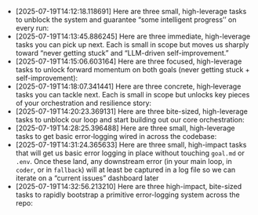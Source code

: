 - [2025-07-19T14:12:18.118691] Here are three small, high-leverage tasks to unblock the system and guarantee “some intelligent progress’’ on every run:
- [2025-07-19T14:13:45.886245] Here are three immediate, high-leverage tasks you can pick up next. Each is small in scope but moves us sharply toward “never getting stuck” and “LLM-driven self-improvement.”
- [2025-07-19T14:15:06.603164] Here are three focused, high-leverage tasks to unlock forward momentum on both goals (never getting stuck + self-improvement):
- [2025-07-19T14:18:07.341441] Here are three concrete, high‐leverage tasks you can tackle next. Each is small in scope but unlocks key pieces of your orchestration and resilience story:
- [2025-07-19T14:20:23.369131] Here are three bite-sized, high-leverage tasks to unblock our loop and start building out our core orchestration:
- [2025-07-19T14:28:25.396488] Here are three small, high-leverage tasks to get basic error‐logging wired in across the codebase:
- [2025-07-19T14:31:24.365633] Here are three small, high-impact tasks that will get us basic error logging in place without touching `goal.md` or `.env`.  Once these land, any downstream error (in your main loop, in `coder`, or in `fallback`) will at least be captured in a log file so we can iterate on a “current issues” dashboard later
- [2025-07-19T14:32:56.213210] Here are three high-impact, bite-sized tasks to rapidly bootstrap a primitive error-logging system across the repo:
